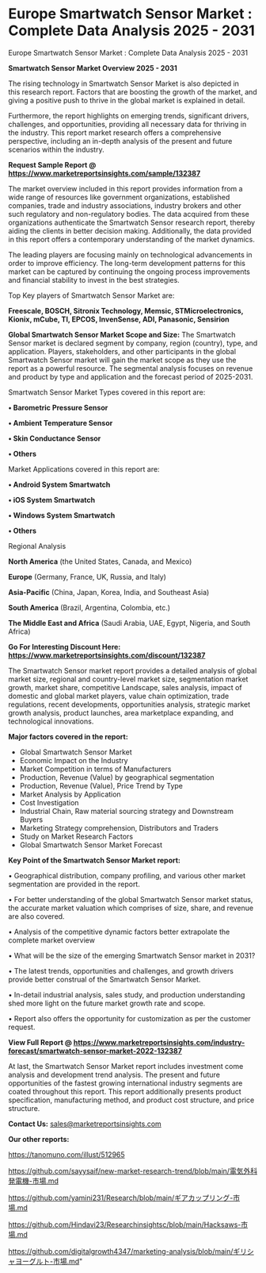 # Europe Smartwatch Sensor Market : Complete Data Analysis 2025 - 2031
 Europe Smartwatch Sensor Market : Complete Data Analysis 2025 - 2031

<Strong> Smartwatch Sensor Market Overview 2025 - 2031</strong>

The rising technology in Smartwatch Sensor Market is also depicted in this research report. Factors that are boosting the growth of the market, and giving a positive push to thrive in the global market is explained in detail.

Furthermore, the report highlights on emerging trends, significant drivers, challenges, and opportunities, providing all necessary data for thriving in the industry. This report market research offers a comprehensive perspective, including an in-depth analysis of the present and future scenarios within the industry.

<strong>Request Sample Report @ <a href=https://www.marketreportsinsights.com/sample/132387>https://www.marketreportsinsights.com/sample/132387</a></strong>

The market overview included in this report provides information from a wide range of resources like government organizations, established companies, trade and industry associations, industry brokers and other such regulatory and non-regulatory bodies. The data acquired from these organizations authenticate the Smartwatch Sensor research report, thereby aiding the clients in better decision making. Additionally, the data provided in this report offers a contemporary understanding of the market dynamics.

The leading players are focusing mainly on technological advancements in order to improve efficiency. The long-term development patterns for this market can be captured by continuing the ongoing process improvements and financial stability to invest in the best strategies.

Top Key players of Smartwatch Sensor Market are:

<strong>Freescale, BOSCH, Sitronix Technology, Memsic, STMicroelectronics, Kionix, mCube, TI, EPCOS, InvenSense, ADI, Panasonic, Sensirion</strong>

<strong><b>Global Smartwatch Sensor Market Scope and Size:</b></strong>
The Smartwatch Sensor market is declared segment by company, region (country), type, and application. Players, stakeholders, and other participants in the global Smartwatch Sensor market will gain the market scope as they use the report as a powerful resource. The segmental analysis focuses on revenue and product by type and application and the forecast period of 2025-2031.

Smartwatch Sensor Market Types covered in this report are:

<strong>• Barometric Pressure Sensor

• Ambient Temperature Sensor

• Skin Conductance Sensor

• Others</strong>

Market Applications covered in this report are:

<strong>• Android System Smartwatch

• iOS System Smartwatch

• Windows System Smartwatch

• Others</strong> 

Regional Analysis

<strong>North America</strong> (the United States, Canada, and Mexico)

<strong>Europe</strong> (Germany, France, UK, Russia, and Italy)

<strong>Asia-Pacific</strong> (China, Japan, Korea, India, and Southeast Asia)

<strong>South America</strong> (Brazil, Argentina, Colombia, etc.)

<strong>The Middle East and Africa</strong> (Saudi Arabia, UAE, Egypt, Nigeria, and South Africa)

<strong>Go For Interesting Discount Here: <a href=https://www.marketreportsinsights.com/discount/132387>https://www.marketreportsinsights.com/discount/132387</a></strong>

The Smartwatch Sensor market report provides a detailed analysis of global market size, regional and country-level market size, segmentation market growth, market share, competitive Landscape, sales analysis, impact of domestic and global market players, value chain optimization, trade regulations, recent developments, opportunities analysis, strategic market growth analysis, product launches, area marketplace expanding, and technological innovations.

<strong><b>Major factors covered in the report:</b></strong>
<ul>
  <li>Global Smartwatch Sensor Market </li>
  <li>Economic Impact on the Industry</li>
  <li>Market Competition in terms of Manufacturers</li>
  <li>Production, Revenue (Value) by geographical segmentation</li>
  <li>Production, Revenue (Value), Price Trend by Type</li>
  <li>Market Analysis by Application</li>
  <li>Cost Investigation</li>
  <li>Industrial Chain, Raw material sourcing strategy and Downstream Buyers</li>
  <li>Marketing Strategy comprehension, Distributors and Traders</li>
  <li>Study on Market Research Factors</li>
  <li>Global Smartwatch Sensor Market Forecast</li>
</ul>

<strong><b>Key Point of the Smartwatch Sensor Market report:</b></strong>

• Geographical distribution, company profiling, and various other market segmentation are provided in the report.

• For better understanding of the global Smartwatch Sensor market status, the accurate market valuation which comprises of size, share, and revenue are also covered.

• Analysis of the competitive dynamic factors better extrapolate the complete market overview

• What will be the size of the emerging Smartwatch Sensor market in 2031?

• The latest trends, opportunities and challenges, and growth drivers provide better construal of the Smartwatch Sensor Market.

• In-detail industrial analysis, sales study, and production understanding shed more light on the future market growth rate and scope.

• Report also offers the opportunity for customization as per the customer request.

<strong><b>View Full Report @ <a href=https://www.marketreportsinsights.com/industry-forecast/smartwatch-sensor-market-2022-132387>https://www.marketreportsinsights.com/industry-forecast/smartwatch-sensor-market-2022-132387</a></b></strong>


At last, the Smartwatch Sensor Market report includes investment come analysis and development trend analysis. The present and future opportunities of the fastest growing international industry segments are coated throughout this report. This report additionally presents product specification, manufacturing method, and product cost structure, and price structure.

<strong>Contact Us:</strong>
sales@marketreportsinsights.com

<strong>Our other reports:</strong>

<a href=https://tanomuno.com/illust/512965>https://tanomuno.com/illust/512965</a>

<a href=https://github.com/sayysaif/new-market-research-trend/blob/main/電気外科発電機-市場.md>https://github.com/sayysaif/new-market-research-trend/blob/main/電気外科発電機-市場.md</a>

<a href=https://github.com/yamini231/Research/blob/main/ギアカップリング-市場.md>https://github.com/yamini231/Research/blob/main/ギアカップリング-市場.md</a>

<a href=https://github.com/Hindavi23/Researchinsightsc/blob/main/Hacksaws-市場.md>https://github.com/Hindavi23/Researchinsightsc/blob/main/Hacksaws-市場.md</a>

<a href=https://github.com/digitalgrowth4347/marketing-analysis/blob/main/ギリシャヨーグルト-市場.md>https://github.com/digitalgrowth4347/marketing-analysis/blob/main/ギリシャヨーグルト-市場.md</a>"
